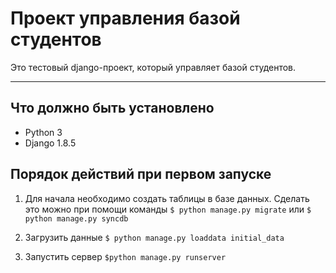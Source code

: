 Проект управления базой студентов
===================


Это тестовый django-проект, который управляет базой студентов. 

----------


Что должно быть установлено
-------------

* Python 3
* Django 1.8.5
 
 Порядок действий при первом запуске
-------------

1. Для начала необходимо создать таблицы в базе данных. Сделать это можно при помощи  команды 
  `$ python manage.py migrate` 
  или 
  `$ python manage.py syncdb`

2. Загрузить данные 
  `$ python manage.py loaddata initial_data`
3. Запустить сервер 
  `$python manage.py runserver`
